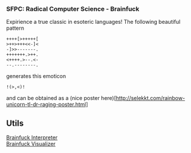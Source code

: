 ### SFPC: Radical Computer Science - Brainfuck

Expirience a true classic in esoteric languages!
The following beautiful pattern

```
++++[>+++++[
>++>+++<<-]<
-]>>-------.
+++++++.>++.
<++++.>--.<-
--.--------.
```

generates this emoticon
```
!(>,<)!
```

and can be obtained as a (nice poster here)[http://selekkt.com/rainbow-unicorn-tl-dr-raging-poster.html]

## Utils
[Brainfuck Interpreter](http://brainfuck.tk/)  
[Brainfuck Visualizer](http://fatiherikli.github.io/brainfuck-visualizer/)
